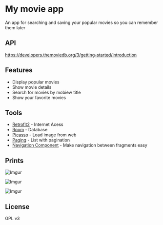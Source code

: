 # My movie app
 An app for searching and saving your popular movies so you can remember them later

## API

https://developers.themoviedb.org/3/getting-started/introduction
 
## Features

* Display popular movies
* Show movie details
* Search for movies by mobiew title
* Show your favorite movies

## Tools


- [Retrofit2](https://square.github.io/retrofit/) - Internet Acess
- [Room](https://developer.android.com/training/data-storage/room) - Database
- [Picasso](https://square.github.io/picasso/) - Load image from web
- [Paging](https://developer.android.com/topic/libraries/architecture/paging) - List with pagination 
- [Navigation Component](https://developer.android.com/guide/navigation/navigation-getting-started) - Make navigation between fragments easy

 
 ## Prints
![Imgur](https://i.imgur.com/bVQ1kYR.png)

![Imgur](https://i.imgur.com/bVQ1kYR.png)

![Imgur](https://i.imgur.com/XHwSjVD.png)

## License

GPL v3
